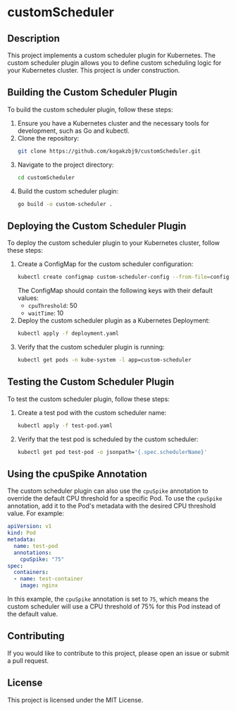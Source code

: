 # customScheduler

## Description

This project implements a custom scheduler plugin for Kubernetes. The custom scheduler plugin allows you to define custom scheduling logic for your Kubernetes cluster.
This project is under construction.


## Building the Custom Scheduler Plugin

To build the custom scheduler plugin, follow these steps:

1. Ensure you have a Kubernetes cluster and the necessary tools for development, such as Go and kubectl.
2. Clone the repository:
   ```sh
   git clone https://github.com/kogakzbj9/customScheduler.git
   ```
3. Navigate to the project directory:
   ```sh
   cd customScheduler
   ```
4. Build the custom scheduler plugin:
   ```sh
   go build -o custom-scheduler .
   ```

## Deploying the Custom Scheduler Plugin

To deploy the custom scheduler plugin to your Kubernetes cluster, follow these steps:

1. Create a ConfigMap for the custom scheduler configuration:
   ```sh
   kubectl create configmap custom-scheduler-config --from-file=config.yaml
   ```
   The ConfigMap should contain the following keys with their default values:
   - `cpuThreshold`: 50
   - `waitTime`: 10
2. Deploy the custom scheduler plugin as a Kubernetes Deployment:
   ```sh
   kubectl apply -f deployment.yaml
   ```
3. Verify that the custom scheduler plugin is running:
   ```sh
   kubectl get pods -n kube-system -l app=custom-scheduler
   ```

## Testing the Custom Scheduler Plugin

To test the custom scheduler plugin, follow these steps:

1. Create a test pod with the custom scheduler name:
   ```sh
   kubectl apply -f test-pod.yaml
   ```
2. Verify that the test pod is scheduled by the custom scheduler:
   ```sh
   kubectl get pod test-pod -o jsonpath='{.spec.schedulerName}'
   ```

## Using the cpuSpike Annotation

The custom scheduler plugin can also use the `cpuSpike` annotation to override the default CPU threshold for a specific Pod. To use the `cpuSpike` annotation, add it to the Pod's metadata with the desired CPU threshold value. For example:

```yaml
apiVersion: v1
kind: Pod
metadata:
  name: test-pod
  annotations:
    cpuSpike: "75"
spec:
  containers:
  - name: test-container
    image: nginx
```

In this example, the `cpuSpike` annotation is set to `75`, which means the custom scheduler will use a CPU threshold of 75% for this Pod instead of the default value.

## Contributing

If you would like to contribute to this project, please open an issue or submit a pull request.

## License

This project is licensed under the MIT License.
